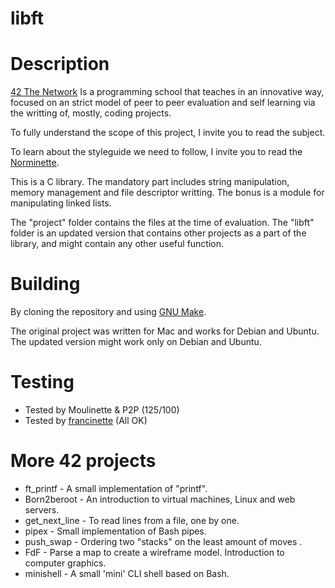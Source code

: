 # libft

# Description

[42 The Network](https://www.42network.org/about-us/) Is a programming school that teaches in an innovative way, focused on an strict model of peer to peer evaluation and self learning via the writting of, mostly, coding projects.

To fully understand the scope of this project, I invite you to read the subject.

To learn about the styleguide we need to follow, I invite you to read the [Norminette](https://github.com/42School/norminette).  

This is a C library. The mandatory part includes string manipulation, memory management and file descriptor writting. The bonus is a module for manipulating linked lists.

The "project" folder contains the files at the time of evaluation. The "libft" folder is an updated version that contains other projects as a part of the library, and might contain any other useful function.  

# Building

By cloning the repository and using [GNU Make](https://www.gnu.org/software/make/).

The original project was written for Mac and works for Debian and Ubuntu. The updated version might work only on Debian and Ubuntu.

# Testing

- Tested by Moulinette & P2P (125/100)
- Tested by [francinette](https://github.com/xicodomingues/francinette) (All OK)

# More 42 projects

- ft_printf - A small implementation of "printf".
- Born2beroot - An introduction to virtual machines, Linux and web servers.
- get_next_line - To read lines from a file, one by one.
- pipex - Small implementation of Bash pipes.
- push_swap - Ordering two "stacks" on the least amount of moves .
- FdF - Parse a map to create a wireframe model. Introduction to computer graphics.
- minishell - A small 'mini' CLI shell based on Bash.
